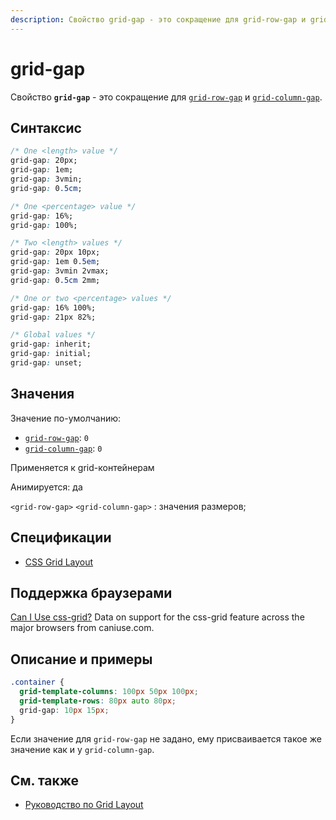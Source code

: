 ```yaml
---
description: Свойство grid-gap - это сокращение для grid-row-gap и grid-column-gap
---
```


# grid-gap

Свойство **`grid-gap`** - это сокращение для [`grid-row-gap`](grid-row-gap.md) и [`grid-column-gap`](grid-column-gap.md).

## Синтаксис

```css
/* One <length> value */
grid-gap: 20px;
grid-gap: 1em;
grid-gap: 3vmin;
grid-gap: 0.5cm;

/* One <percentage> value */
grid-gap: 16%;
grid-gap: 100%;

/* Two <length> values */
grid-gap: 20px 10px;
grid-gap: 1em 0.5em;
grid-gap: 3vmin 2vmax;
grid-gap: 0.5cm 2mm;

/* One or two <percentage> values */
grid-gap: 16% 100%;
grid-gap: 21px 82%;

/* Global values */
grid-gap: inherit;
grid-gap: initial;
grid-gap: unset;
```

## Значения

Значение по-умолчанию:

- [`grid-row-gap`](grid-row-gap.md): `0`
- [`grid-column-gap`](grid-column-gap.md): `0`

Применяется к grid-контейнерам

Анимируется: да

`<grid-row-gap>` `<grid-column-gap>`
: значения размеров;

## Спецификации

- [CSS Grid Layout](https://drafts.csswg.org/css-grid/#propdef-grid-gap)

## Поддержка браузерами

<p class="ciu_embed" data-feature="css-grid" data-periods="future_1,current,past_1,past_2">
  <a href="http://caniuse.com/#feat=css-grid">Can I Use css-grid?</a> Data on support for the css-grid feature across the major browsers from caniuse.com.
</p>

## Описание и примеры

```css
.container {
  grid-template-columns: 100px 50px 100px;
  grid-template-rows: 80px auto 80px;
  grid-gap: 10px 15px;
}
```

Если значение для `grid-row-gap` не задано, ему присваивается такое же значение как и у `grid-column-gap`.

## См. также

- [Руководство по Grid Layout](grid-guide/grid-1.md)
